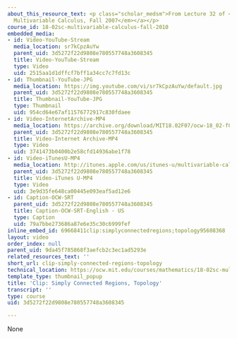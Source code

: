 ```yaml
---
about_this_resource_text: <p class="scholar_medsm">From Lecture 32 of <a href="http://ocw.mit.edu/courses/mathematics/18-02-multivariable-calculus-fall-2007/video-lectures/"><em>18.02
  Multivariable Calculus, Fall 2007</em></a></p>
course_id: 18-02sc-multivariable-calculus-fall-2010
embedded_media:
- id: Video-YouTube-Stream
  media_location: sr7kCpzAuYw
  parent_uid: 3d5272f22d9808e780557748a3608345
  title: Video-YouTube-Stream
  type: Video
  uid: 2515aa1d1dffcf7bff1a34cc7c7fd13c
- id: Thumbnail-YouTube-JPG
  media_location: https://img.youtube.com/vi/sr7kCpzAuYw/default.jpg
  parent_uid: 3d5272f22d9808e780557748a3608345
  title: Thumbnail-YouTube-JPG
  type: Thumbnail
  uid: 954cd64e67af11576772917c830fdaee
- id: Video-InternetArchive-MP4
  media_location: https://archive.org/download/MIT18.02F07/ocw-18_02-f07-lec32_300k.mp4
  parent_uid: 3d5272f22d9808e780557748a3608345
  title: Video-Internet Archive-MP4
  type: Video
  uid: 3741473b0400b2e58cfd14936abe1f78
- id: Video-iTunesU-MP4
  media_location: http://itunes.apple.com/us/itunes-u/multivariable-calculus-spring/id354869122
  parent_uid: 3d5272f22d9808e780557748a3608345
  title: Video-iTunes U-MP4
  type: Video
  uid: 3e9d35fe648ca00445e093eaf5ad12e6
- id: Caption-OCW-SRT
  parent_uid: 3d5272f22d9808e780557748a3608345
  title: Caption-OCW-SRT-English - US
  type: Caption
  uid: 79a7bbe273686a87e6e35c30c6999fef
inline_embed_id: 69668411clip:simplyconnectedregions;topology95608368
layout: video
order_index: null
parent_uid: 9da45f785868f3aefcb2c3ec1ad5293e
related_resources_text: ''
short_url: clip-simply-connected-regions-topology
technical_location: https://ocw.mit.edu/courses/mathematics/18-02sc-multivariable-calculus-fall-2010/4.-triple-integrals-and-surface-integrals-in-3-space/part-c-line-integrals-and-stokes-theorem/session-94-simply-connected-regions-topology/clip-simply-connected-regions-topology
template_type: thumbnail_popup
title: 'Clip: Simply Connected Regions, Topology'
transcript: ''
type: course
uid: 3d5272f22d9808e780557748a3608345

---
```

None